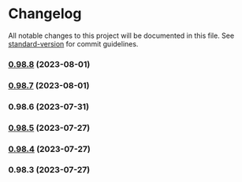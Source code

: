 # Changelog

All notable changes to this project will be documented in this file. See [standard-version](https://github.com/conventional-changelog/standard-version) for commit guidelines.

### [0.98.8](https://github.com/VerkoSK/Dellos-Music/compare/v0.98.7...v0.98.8) (2023-08-01)

### [0.98.7](https://github.com/VerkoSK/Dellos-Music/compare/v0.98.6...v0.98.7) (2023-08-01)

### 0.98.6 (2023-07-31)

### [0.98.5](https://github.com/VerkoSK/Dellos-Music/compare/v0.98.4...v0.98.5) (2023-07-27)

### [0.98.4](https://github.com/VerkoSK/Dellos-Music/compare/v0.98.3...v0.98.4) (2023-07-27)

### 0.98.3 (2023-07-27)

